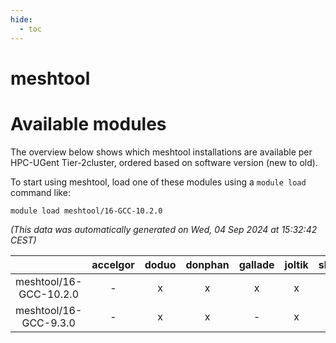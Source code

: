 ```yaml
---
hide:
  - toc
---
```


meshtool
========

# Available modules


The overview below shows which meshtool installations are available per HPC-UGent Tier-2cluster, ordered based on software version (new to old).

To start using meshtool, load one of these modules using a `module load` command like:

```shell
module load meshtool/16-GCC-10.2.0
```

*(This data was automatically generated on Wed, 04 Sep 2024 at 15:32:42 CEST)*  

| |accelgor|doduo|donphan|gallade|joltik|shinx|skitty|
| :---: | :---: | :---: | :---: | :---: | :---: | :---: | :---: |
|meshtool/16-GCC-10.2.0|-|x|x|x|x|-|x|
|meshtool/16-GCC-9.3.0|-|x|x|-|x|-|x|
